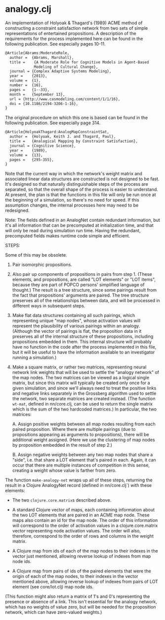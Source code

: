 analogy.clj
=======

An implementation of Holyoak & Thagard's (1989) ACME method
of constructing a constraint satisfaction network from two sets
of simple representations of entertained propositions.
A description of the requirements for the process implemented
here can be found in the following publication.  See especially
pages 10-11.

```latex
@Article{Abrams:ModerateRole,
  author =	{Abrams, Marshall},
  title =    {A Moderate Role for Cognitive Models in Agent-Based
             Modeling of Cultural Change},
  journal =	{Complex Adaptive Systems Modeling},
  year =	{2013},
  volume =	{1},
  number =	{16},
  pages =	{1--33},
  month =	{September 13},
  url =	{http://www.casmodeling.com/content/1/1/16},
  doi =	{10.1186/2194-3206-1-16},
}
```

The original procedure on which this one is based can be found in
the following publication.  See especially page 314.

```latex
@Article{HolyoakThagard:AnalogMapConstraintSat,
  author =	{Holyoak, Keith J. and Thagard, Paul},
  title =	{Analogical Mapping by Constraint Satisfaction},
  journal =	{Cognitive Science},
  year =	{1989},
  volume =	{13},
  pages =	{295-355},
}
```

Note that the current way in which the network's weight matrix and 
associated linear data structures are constructed is not designed
to be fast.  It's designed so that naturally distinguishable steps
of the process are separated, so that the overall shape of the
process is easier to understand.  At present, the plan is that
the functions in this file will only be run once at the beginning
of a simulation, so there's no need for speed.  If this assumption
changes, the internal processes here may need to be redesigned.

Note: The fields defined in an AnalogNet contain redundant information,
but it's all information that can be precomputed at initialization time,
and that will only be read during simulation run time.  Having the
redundant, precomputed fields makes runtime code simple and efficient.

STEPS:

Some of this may be obsolete.

1. Pair isomorphic propositions.

2. Also pair up components of propositions in pairs from step 1.
   (These elements, and propositions, are called "LOT elements"
   or "LOT items", because they are part of POPCO persons'
   simplified language of thought.)
   The result is a tree structure, since some pairings result from
   the fact that propositions' arguments are paired.  The tree
   structure preserves all of the relationships between data, and
   will be processed in different ways in subsequent steps.

3. Make flat data structures containing all such pairings, which 
   representing unique "map nodes", whose activation values will 
   represent the plausibility of various pairings within an analogy.
   (Although the vector of pairings is flat, the proposition data
   in it preserves all of the internal structure of these
   propositions, including propositions embedded in them.  This
   internal structure will probably have no function in the code
   after the process implemented in this file, but it will be
   useful to have the information available to an investigator
   running a simulation.)

4. Make a square matrix, or rather two matrices, representing neural
   network link weights that will be used to settle the "analogy
   network" of the map nodes.  The two matrices can be viewed as a
   logical single matrix, but since this matrix will typically be
   created only once for a given simulation, and since we'll always 
   need to treat the positive links and negative links separately
   in the Grossberg algorithm used to settle the network, two separate
   matrices are created instead.  (The function `wt-mat`, defined in
   nn/core.clj, can be used to return the single matrix which is the sum
   of the two hardcoded matrices.)  In particular, the two matrices:

    A. Assign positive weights between all map nodes resulting from
       each paired proposition.  Where there are multiple pairings
       (due to propositions appearing as arguments to propositions),
       there will be additional weight assigned.  (Here we use the
       clustering of map nodes by proposition embedded in the result of 
       step 2.)
    
    B. Assign negative weights between any two map nodes that share
       a "side", i.e. that share a LOT element that's paired in each.  Again,
       it can occur that there are multiple instances of competition in
       this sense, creating a weight whose value is farther from zero.

The function `make-analogy-net` wraps up all of these steps, returning
the result in a Clojure AnalogyNet record (defined in nn/core.clj`) with 
these elements: 

* The two `clojure.core.matrix`s described above.

* A standard Clojure vector of maps, each containing information about
  the two LOT elements that are paired in an ACME map node.  These maps
  also contain an id for the map node.  The order of this information
  will correspond to the order of activation values in a
  clojure.core.matrix vector representing node activation values.  The
  order will also, therefore, correspond to the order of rows and
  columns in the weight matrix.

* A Clojure map from ids of each of the map nodes to their indexes in
  the vector just mentioned, allowing reverse lookup of indexes from
  map node ids.

* A Clojure map from pairs of ids of the paired elements that were the
  origin of each of the map nodes, to their indexes in the vector 
  mentioned above, allowing reverse lookup of indexes from pairs of 
  LOT element (see core/lot.clj) map node ids.

(This function might also return a matrix of 1's and 0's representing
the presence or absence of a link.  This isn't essential for the analogy
network, which has no weights of value zero, but will be needed for
the proposition network, which can have zero-valued weights.)
